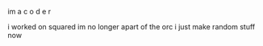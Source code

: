 im a 
      c
       o
        d
         e
          r
          
i worked on squared
im no longer apart of the orc
i just make random stuff now
